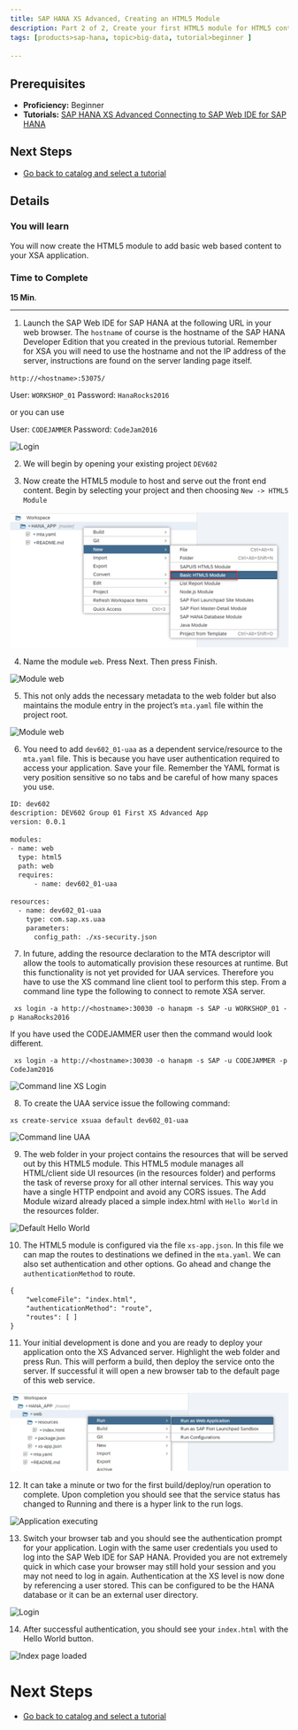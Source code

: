```yaml
---
title: SAP HANA XS Advanced, Creating an HTML5 Module
description: Part 2 of 2, Create your first HTML5 module for HTML5 content within your XSA application
tags: [products>sap-hana, topic>big-data, tutorial>beginner ]

---
```


## Prerequisites  
 - **Proficiency:** Beginner
 - **Tutorials:** [SAP HANA XS Advanced Connecting to SAP Web IDE for SAP HANA](http://go.sap.com/developer/tutorials/xsa-connecting-webide.html)

## Next Steps
 - [Go back to catalog and select a tutorial](http://go.sap.com/developer/tutorials.html)


## Details
### You will learn  
You will now create the HTML5 module to add basic web based content to your XSA application.


### Time to Complete
**15 Min**.

---

1. Launch the SAP Web IDE for SAP HANA at the following URL in your web browser. The `hostname` of course is the hostname of the SAP HANA Developer Edition that you created in the previous tutorial. Remember for XSA you will need to use the hostname and not the IP address of the server, instructions are found on the server landing page itself.

`http://<hostname>:53075/`

User: `WORKSHOP_01`
Password: `HanaRocks2016`

or you can use

User: `CODEJAMMER`
Password: `CodeJam2016`

![Login](https://raw.githubusercontent.com/SAPDocuments/Tutorials/master/tutorials/xsa-html5-module/1.png)

2. We will begin by opening your existing project `DEV602`

3. Now create the HTML5 module to host and serve out the front end content. Begin by selecting your project and then choosing `New -> HTML5 Module` 

![New Module](https://raw.githubusercontent.com/SAPDocuments/Tutorials/master/tutorials/xsa-html5-module/2.png)

4. Name the module `web`. Press Next. Then press Finish.

![Module web](https://raw.githubusercontent.com/SAPDocuments/Tutorials/master/tutorials/xsa-html5-module/3.png)

5. This not only adds the necessary metadata to the web folder but also maintains the module entry in the project’s `mta.yaml` file within the project root.

![Module web](https://raw.githubusercontent.com/SAPDocuments/Tutorials/master/tutorials/xsa-html5-module/4.png)

6. You need to add `dev602_01-uaa` as a dependent service/resource to the `mta.yaml` file. This is because you have user authentication required to access your application. Save your file. Remember the YAML format is very position sensitive so no tabs and be careful of how many spaces you use.

```
ID: dev602
description: DEV602 Group 01 First XS Advanced App
version: 0.0.1

modules:
- name: web
  type: html5
  path: web
  requires:
      - name: dev602_01-uaa
      
resources:
  - name: dev602_01-uaa
    type: com.sap.xs.uaa
    parameters:
      config_path: ./xs-security.json  

```


7. In future, adding the resource declaration to the MTA descriptor will allow the tools to automatically provision these resources at runtime. But this functionality is not yet provided for UAA services.  Therefore you have to use the XS command line client tool to perform this step. From a command line type the following to connect to remote XSA server.

```
 xs login -a http://<hostname>:30030 -o hanapm -s SAP -u WORKSHOP_01 -p HanaRocks2016 
```

If you have used the CODEJAMMER user then the command would look different.    

```
 xs login -a http://<hostname>:30030 -o hanapm -s SAP -u CODEJAMMER -p CodeJam2016 
```
    
![Command line XS Login](https://raw.githubusercontent.com/SAPDocuments/Tutorials/master/tutorials/xsa-html5-module/5.png)

8. To create the UAA service issue the following command:

```
xs create-service xsuaa default dev602_01-uaa
```

![Command line UAA](https://raw.githubusercontent.com/SAPDocuments/Tutorials/master/tutorials/xsa-html5-module/6.png)


9. The web folder in your project contains the resources that will be served out by this HTML5 module. This HTML5 module manages all HTML/client side UI resources (in the resources folder) and performs the task of reverse proxy for all other internal services. This way you have a single HTTP endpoint and avoid any CORS issues. The Add Module wizard already placed a simple index.html with `Hello World` in the resources folder. 

![Default Hello World](https://raw.githubusercontent.com/SAPDocuments/Tutorials/master/tutorials/xsa-html5-module/7.png)

10. The HTML5 module is configured via the file `xs-app.json`. In this file we can map the routes to destinations we defined in the `mta.yaml`. We can also set authentication and other options. Go ahead and change the `authenticationMethod` to route. 

```
{
	"welcomeFile": "index.html",
	"authenticationMethod": "route",
	"routes": [ ]
}
```

11. Your initial development is done and you are ready to deploy your application onto the XS Advanced server. Highlight the web folder and press Run. This will perform a build, then deploy the service onto the server.  If successful it will open a new browser tab to the default page of this web service. 

![Run your application](https://raw.githubusercontent.com/SAPDocuments/Tutorials/master/tutorials/xsa-html5-module/8.png)

12. It can take a minute or two for the first build/deploy/run operation to complete.  Upon completion you should see that the service status has changed to Running and there is a hyper link to the run logs.  

![Application executing](https://raw.githubusercontent.com/SAPDocuments/Tutorials/master/tutorials/xsa-html5-module/9.png)

13. Switch your browser tab and you should see the authentication prompt for your application. Login with the same user credentials you used to log into the SAP Web IDE for SAP HANA. Provided you are not extremely quick in which case your browser may still hold your session and you may not need to log in again. Authentication at the XS level is now done by referencing a user stored. This can be configured to be the HANA database or it can be an external user directory. 

![Login](https://raw.githubusercontent.com/SAPDocuments/Tutorials/master/tutorials/xsa-html5-module/1.png)

14. After successful authentication, you should see your `index.html` with the Hello World button. 

![Index page loaded](https://raw.githubusercontent.com/SAPDocuments/Tutorials/master/tutorials/xsa-html5-module/10.png)



# Next Steps
  - [Go back to catalog and select a tutorial](http://go.sap.com/developer/tutorials.html)
